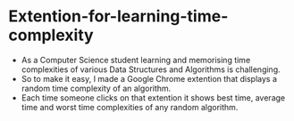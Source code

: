 # Extention-for-learning-time-complexity

* As a Computer Science student learning and memorising time complexities of various Data Structures and Algorithms is challenging.
* So to make it easy, I made a Google Chrome extention that displays a random time complexity of an algorithm.
* Each time someone clicks on that extention it shows best time, average time and worst time complexities of any random algorithm.
